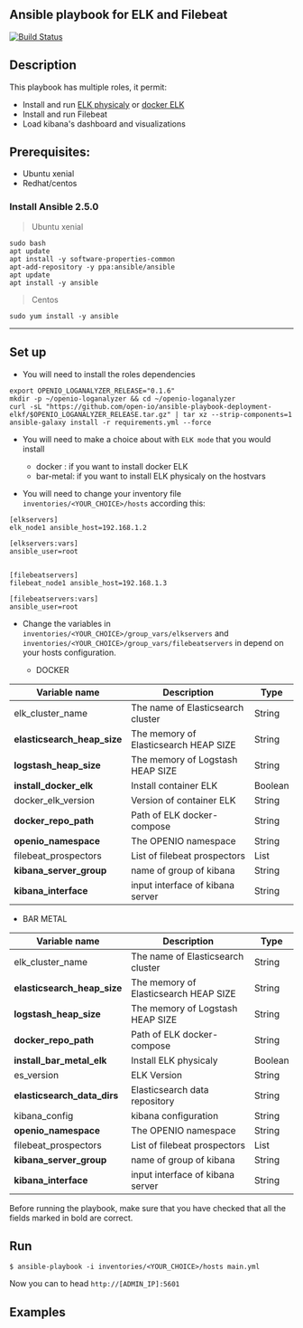 Ansible playbook for ELK and Filebeat
------

[![Build Status](https://travis-ci.com/open-io/ansible-playbook-deployment-elkf.svg?branch=master)](https://travis-ci.com/open-io/ansible-playbook-deployment-elkf)

## Description

This playbook has multiple roles, it permit:

* Install and run [ELK physicaly](https://www.elastic.co/elk-stack) or  [docker ELK](https://github.com/open-io/oio-elk)
* Install and run Filebeat
* Load kibana's dashboard and visualizations


## Prerequisites:

- Ubuntu xenial
- Redhat/centos

### Install Ansible 2.5.0

> Ubuntu xenial

```
sudo bash
apt update
apt install -y software-properties-common
apt-add-repository -y ppa:ansible/ansible
apt update
apt install -y ansible

```
> Centos

```
sudo yum install -y ansible
```
--------------------------

##  Set up

* You will need to  install the roles dependencies

```
export OPENIO_LOGANALYZER_RELEASE="0.1.6"
mkdir -p ~/openio-loganalyzer && cd ~/openio-loganalyzer
curl -sL "https://github.com/open-io/ansible-playbook-deployment-elkf/$OPENIO_LOGANALYZER_RELEASE.tar.gz" | tar xz --strip-components=1
ansible-galaxy install -r requirements.yml --force

```
* You will need to make a choice about with `ELK mode` that you would install

  - docker : if you want to install docker ELK
  - bar-metal: if you want to install ELK physicaly on the hostvars


* You will need to change your inventory file `inventories/<YOUR_CHOICE>/hosts` according this:

```
[elkservers]
elk_node1 ansible_host=192.168.1.2

[elkservers:vars]
ansible_user=root


[filebeatservers]
filebeat_node1 ansible_host=192.168.1.3

[filebeatservers:vars]
ansible_user=root

```


* Change the variables in `inventories/<YOUR_CHOICE>/group_vars/elkservers` and `inventories/<YOUR_CHOICE>/group_vars/filebeatservers` in depend on your hosts configuration.

  - DOCKER  


|      Variable name                 |               Description                                    |     Type    |
|------------------------------------|--------------------------------------------------------------|-------------|
| elk_cluster_name                   | The name of Elasticsearch cluster                            | String      |
| **elasticsearch_heap_size**        | The memory of Elasticsearch HEAP SIZE                        | String      |
| **logstash_heap_size**             | The memory of Logstash HEAP SIZE                             | String      |
| **install_docker_elk**             | Install container ELK                                        | Boolean     |
| docker_elk_version                 | Version of container ELK                                     | String      |
| **docker_repo_path**               | Path of ELK docker-compose                                   | String      |
| **openio_namespace**               | The OPENIO namespace                                         | String      |
| filebeat_prospectors               | List of filebeat prospectors                                 | List        |
| **kibana_server_group**            | name of group of kibana                                      | String      |
| **kibana_interface**               | input interface of kibana server                             | String      |



  - BAR METAL

|      Variable name                 |               Description                                    |     Type    |
|------------------------------------|--------------------------------------------------------------|-------------|
| elk_cluster_name                   | The name of Elasticsearch cluster                            | String      |
| **elasticsearch_heap_size**        | The memory of Elasticsearch HEAP SIZE                        | String      |
| **logstash_heap_size**             | The memory of Logstash HEAP SIZE                             | String      |
| **docker_repo_path**               | Path of ELK docker-compose                                   | String      |
| **install_bar_metal_elk**          | Install  ELK physicaly                                       | Boolean     |
| es_version                         | ELK Version                                                  | String      |
| **elasticsearch_data_dirs**        | Elasticsearch data repository                                | String      |
| kibana_config                      | kibana configuration                                         | String      |
| **openio_namespace**               | The OPENIO namespace                                         | String      |
| filebeat_prospectors               | List of filebeat prospectors                                 | List        |
| **kibana_server_group**            | name of group of kibana                                      | String      |
| **kibana_interface**               | input interface of kibana server                             | String      |

Before running the playbook, make sure that you have checked that all the fields marked in bold are correct.
## Run

```
$ ansible-playbook -i inventories/<YOUR_CHOICE>/hosts main.yml

```

Now you can to head `http://[ADMIN_IP]:5601`



## Examples
